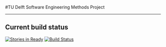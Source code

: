 #TU Delft Software Engineering Methods Project

---

## Current build status
[![Stories in Ready](https://badge.waffle.io/Fastjur/SEM-Project.png?label=ready&title=Ready)](https://waffle.io/Fastjur/SEM-Project)
[![Build Status](https://travis-ci.org/Fastjur/SEM-Project.svg?branch=master)](https://travis-ci.org/Fastjur/SEM-Project)
